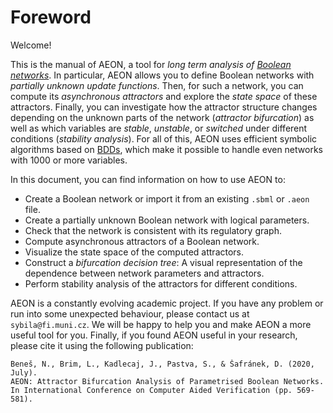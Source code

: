 # Foreword

Welcome! 

This is the manual of AEON, a tool for *long term analysis of [Boolean networks](https://en.wikipedia.org/wiki/Boolean_network)*. In particular, AEON allows you to define Boolean networks with *partially unknown update functions*. Then, for such a network, you can compute its *asynchronous attractors* and explore the *state space* of these attractors. Finally, you can investigate how the attractor structure changes depending on the unknown parts of the network (*attractor bifurcation*) as well as which variables are *stable*, *unstable*, or *switched* under different conditions (*stability analysis*). For all of this, AEON uses efficient symbolic algorithms based on [BDDs](https://en.wikipedia.org/wiki/Binary_decision_diagram), which make it possible to handle even networks with 1000 or more variables. 

In this document, you can find information on how to use AEON to:
 - Create a Boolean network or import it from an existing `.sbml` or `.aeon` file.
 - Create a partially unknown Boolean network with logical parameters.
 - Check that the network is consistent with its regulatory graph.  
 - Compute asynchronous attractors of a Boolean network.
 - Visualize the state space of the computed attractors.
 - Construct a *bifurcation decision tree*: A visual representation of the dependence between network parameters and attractors.
 - Perform stability analysis of the attractors for different conditions.

AEON is a constantly evolving academic project. If you have any problem or run into some unexpected behaviour, please contact us at `sybila@fi.muni.cz`. We will be happy to help you and make AEON a more useful tool for you. Finally, if you found AEON useful in your research, please cite it using the following publication:

```
Beneš, N., Brim, L., Kadlecaj, J., Pastva, S., & Šafránek, D. (2020, July). 
AEON: Attractor Bifurcation Analysis of Parametrised Boolean Networks. 
In International Conference on Computer Aided Verification (pp. 569-581).
```